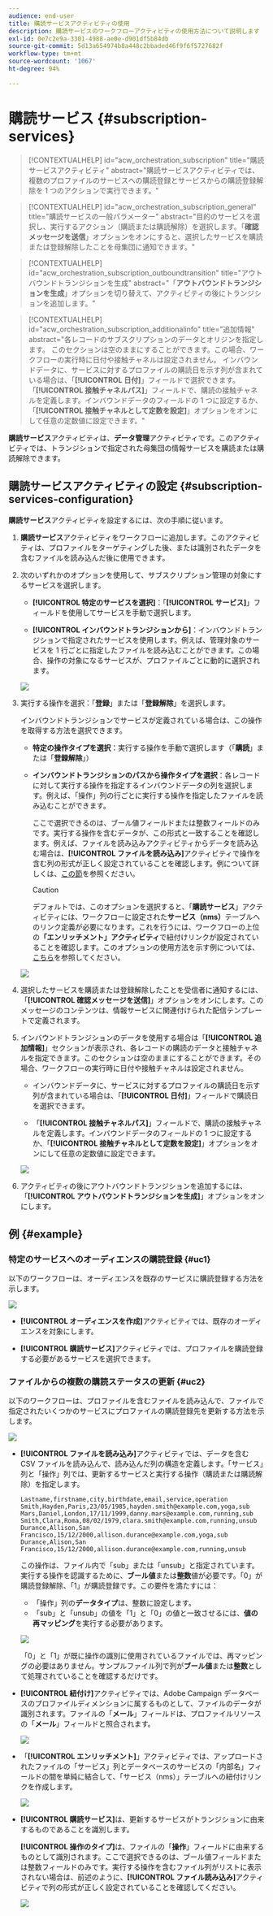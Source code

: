 ```yaml
---
audience: end-user
title: 購読サービスアクティビティの使用
description: 購読サービスのワークフローアクティビティの使用方法について説明します
exl-id: 0e7c2e9a-3301-4988-ae0e-d901df5b84db
source-git-commit: 5d13a654974b8a448c2bbaded46f9f6f5727682f
workflow-type: tm+mt
source-wordcount: '1067'
ht-degree: 94%

---
```


# 購読サービス {#subscription-services}

>[!CONTEXTUALHELP]
>id="acw_orchestration_subscription"
>title="購読サービスアクティビティ"
>abstract="購読サービスアクティビティでは、複数のプロファイルのサービスへの購読登録とサービスからの購読登録解除を 1 つのアクションで実行できます。"

>[!CONTEXTUALHELP]
>id="acw_orchestration_subscription_general"
>title="購読サービスの一般パラメーター"
>abstract="目的のサービスを選択し、実行するアクション（購読または購読解除）を選択します。「**確認メッセージを送信**」オプションをオンにすると、選択したサービスを購読または登録解除したことを母集団に通知できます。"

>[!CONTEXTUALHELP]
>id="acw_orchestration_subscription_outboundtransition"
>title="アウトバウンドトランジションを生成"
>abstract="「**アウトバウンドトランジションを生成**」オプションを切り替えて、アクティビティの後にトランジションを追加します。"

>[!CONTEXTUALHELP]
>id="acw_orchestration_subscription_additionalinfo"
>title="追加情報"
>abstract="各レコードのサブスクリプションのデータとオリジンを指定します。 このセクションは空のままにすることができます。この場合、ワークフローの実行時に日付や接触チャネルは設定されません。 インバウンドデータに、サービスに対するプロファイルの購読日を示す列が含まれている場合は、「**[!UICONTROL 日付]**」フィールドで選択できます。 「**[!UICONTROL 接触チャネルパス]**」フィールドで、購読の接触チャネルを定義します。インバウンドデータのフィールドの 1 つに設定するか、「**[!UICONTROL 接触チャネルとして定数を設定]**」オプションをオンにして任意の定数値に設定できます。"

**購読サービス**&#x200B;アクティビティは、**データ管理**&#x200B;アクティビティです。このアクティビティでは、トランジションで指定された母集団の情報サービスを購読または購読解除できます。

## 購読サービスアクティビティの設定 {#subscription-services-configuration}

**購読サービス**&#x200B;アクティビティを設定するには、次の手順に従います。

1. **購読サービス**&#x200B;アクティビティをワークフローに追加します。このアクティビティは、プロファイルをターゲティングした後、または識別されたデータを含むファイルを読み込んだ後に使用できます。

1. 次のいずれかのオプションを使用して、サブスクリプション管理の対象にするサービスを選択します。

   * **[!UICONTROL 特定のサービスを選択]**：「**[!UICONTROL サービス]**」フィールドを使用してサービスを手動で選択します。

   * **[!UICONTROL インバウンドトランジションから]**：インバウンドトランジションで指定されたサービスを使用します。例えば、管理対象のサービスを 1 行ごとに指定したファイルを読み込むことができます。この場合、操作の対象になるサービスが、プロファイルごとに動的に選択されます。

   ![](../assets/workflow-subscription-service.png)

1. 実行する操作を選択：「**登録**」または「**登録解除**」を選択します。

   インバウンドトランジションでサービスが定義されている場合は、この操作を取得する方法を選択できます。

   * **特定の操作タイプを選択**：実行する操作を手動で選択します（「**購読**」または「**登録解除**」）

   * **インバウンドトランジションのパスから操作タイプを選択**：各レコードに対して実行する操作を指定するインバウンドデータの列を選択します。例えば、「操作」列の行ごとに実行する操作を指定したファイルを読み込むことができます。

     ここで選択できるのは、ブール値フィールドまたは整数フィールドのみです。実行する操作を含むデータが、この形式と一致することを確認します。例えば、ファイルを読み込みアクティビティからデータを読み込む場合は、**[!UICONTROL ファイルを読み込み]**&#x200B;アクティビティで操作を含む列の形式が正しく設定されていることを確認します。例について詳しくは、[この節](#uc2)を参照ください。

     >[!CAUTION]
     >
     >デフォルトでは、このオプションを選択すると、「**購読サービス**」アクティビティには、ワークフローに設定された&#x200B;**サービス（nms）**&#x200B;テーブルへのリンク定義が必要になります。これを行うには、ワークフローの上位の&#x200B;**「エンリッチメント」アクティビティ**&#x200B;で紐付けリンクが設定されていることを確認します。このオプションの使用方法を示す例については、[こちら](#uc2)を参照してください。

   ![](../assets/workflow-subscription-service-inbound.png)

1. 選択したサービスを購読または登録解除したことを受信者に通知するには、「**[!UICONTROL 確認メッセージを送信]**」オプションをオンにします。このメッセージのコンテンツは、情報サービスに関連付けられた配信テンプレートで定義されます。

1. インバウンドトランジションのデータを使用する場合は「**[!UICONTROL 追加情報]**」セクションが表示され、各レコードの購読のデータと接触チャネルを指定できます。このセクションは空のままにすることができます。その場合、ワークフローの実行時に日付や接触チャネルは設定されません。

   * インバウンドデータに、サービスに対するプロファイルの購読日を示す列が含まれている場合は、「**[!UICONTROL 日付]**」フィールドで購読日を選択できます。

   * 「**[!UICONTROL 接触チャネルパス]**」フィールドで、購読の接触チャネルを定義します。インバウンドデータのフィールドの 1 つに設定するか、「**[!UICONTROL 接触チャネルとして定数を設定]**」オプションをオンにして任意の定数値に設定できます。

   ![](../assets/workflow-subscription-service-additional.png)

1. アクティビティの後にアウトバウンドトランジションを追加するには、「**[!UICONTROL アウトバウンドトランジションを生成]**」オプションをオンにします。

## 例 {#example}

### 特定のサービスへのオーディエンスの購読登録 {#uc1}

以下のワークフローは、オーディエンスを既存のサービスに購読登録する方法を示します。

![](../assets/workflow-subscription-service-uc1.png)

* **[!UICONTROL オーディエンスを作成]**&#x200B;アクティビティでは、既存のオーディエンスを対象にします。

* **[!UICONTROL 購読サービス]**&#x200B;アクティビティでは、プロファイルを購読登録する必要があるサービスを選択できます。

### ファイルからの複数の購読ステータスの更新 {#uc2}

以下のワークフローは、プロファイルを含むファイルを読み込んで、ファイルで指定されたいくつかのサービスにプロファイルの購読登録先を更新する方法を示します。

![](../assets/workflow-subscription-service-uc2.png)

* **[!UICONTROL ファイルを読み込み]**&#x200B;アクティビティでは、データを含む CSV ファイルを読み込んで、読み込んだ列の構造を定義します。「サービス」列と「操作」列では、更新するサービスと実行する操作（購読または購読解除）を指定します。

  ```
  Lastname,firstname,city,birthdate,email,service,operation
  Smith,Hayden,Paris,23/05/1985,hayden.smith@example.com,yoga,sub
  Mars,Daniel,London,17/11/1999,danny.mars@example.com,running,sub
  Smith,Clara,Roma,08/02/1979,clara.smith@example.com,running,unsub
  Durance,Allison,San Francisco,15/12/2000,allison.durance@example.com,yoga,sub
  Durance,Alison,San Francisco,15/12/2000,allison.durance@example.com,running,unsub
  ```

  この操作は、ファイル内で「sub」または「unsub」と指定されています。実行する操作を認識するために、**ブール値**&#x200B;または&#x200B;**整数**&#x200B;値が必要です。「0」が購読登録解除、「1」が購読登録です。この要件を満たすには：
   * 「操作」列の&#x200B;**データタイプ**&#x200B;は、整数に設定します。
   * 「sub」と「unsub」の値を「1」と「0」の値と一致させるには、**値の再マッピング**&#x200B;を実行する必要があります。

  ![](../assets/workflow-subscription-service-uc2-mapping.png)

  「0」と「1」が既に操作の識別に使用されているファイルでは、再マッピングの必要はありません。サンプルファイル列で列が&#x200B;**ブール値**&#x200B;または&#x200B;**整数**&#x200B;として処理されていることを確認するだけです。

* **[!UICONTROL 紐付け]**&#x200B;アクティビティでは、Adobe Campaign データベースのプロファイルディメンションに属するものとして、ファイルのデータが識別されます。ファイルの「**メール**」フィールドは、プロファイルリソースの「**メール**」フィールドと照合されます。

  ![](../assets/workflow-subscription-service-uc2-reconciliation.png)

* 「**[!UICONTROL エンリッチメント]**」アクティビティでは、アップロードされたファイルの「サービス」列とデータベースのサービスの「内部名」フィールドの間を単純に結合して、「サービス（nms）」テーブルへの紐付けリンクを作成します。

  ![](../assets/workflow-subscription-service-uc2-enrichment.png)

* **[!UICONTROL 購読サービス]**&#x200B;は、更新するサービスがトランジションに由来するものであることを識別します。

  **[!UICONTROL 操作のタイプ]**&#x200B;は、ファイルの「**操作**」フィールドに由来するものとして識別されます。ここで選択できるのは、ブール値フィールドまたは整数フィールドのみです。実行する操作を含むファイル列がリストに表示されない場合は、前述のように、**[!UICONTROL ファイル読み込み]**&#x200B;アクティビティで列の形式が正しく設定されていることを確認してください。

  ![](../assets/workflow-subscription-service-uc2-subscription.png)
